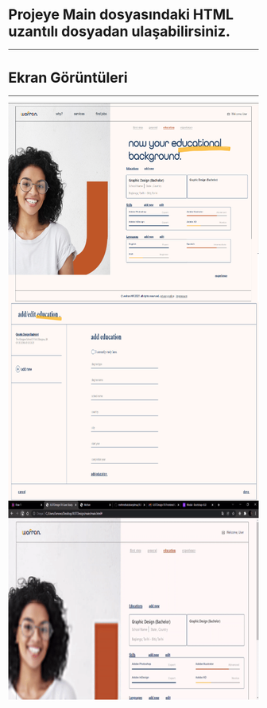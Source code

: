 # Projeye Main dosyasındaki HTML uzantılı dosyadan ulaşabilirsiniz.
---
# Ekran Görüntüleri
---
<img alt="photoshopsheme" src="./presentation/Ss1.png" 
        style="float: left; width:650px; height:400px;" />

<img alt="photoshopsheme" src="./presentation/Ss2.png" 
        style="float: left; width:650px; height:400px;" />

<br/>
<img alt="gif" src="./presentation/video-to-gif-converter.gif" 
        style="float: left; width:650px; height:400px;" /> 
